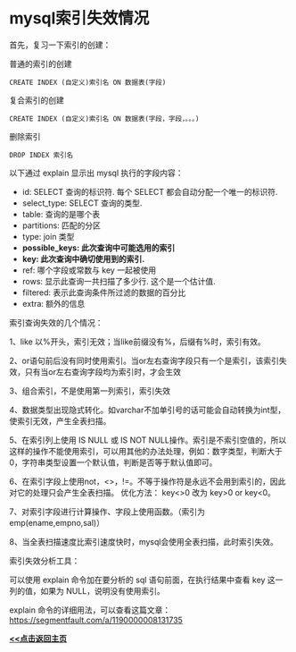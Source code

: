 # mysql索引失效情况

首先，复习一下索引的创建：

普通的索引的创建

```mysql
CREATE INDEX (自定义)索引名 ON 数据表(字段)
```

复合索引的创建

```mysql
CREATE INDEX (自定义)索引名 ON 数据表(字段，字段，。。。)
```

删除索引

```mysql
DROP INDEX 索引名
```

以下通过 explain 显示出 mysql 执行的字段内容：

- id: SELECT 查询的标识符. 每个 SELECT 都会自动分配一个唯一的标识符.
- select_type: SELECT 查询的类型.
- table: 查询的是哪个表
- partitions: 匹配的分区
- type: join 类型
- **possible_keys: 此次查询中可能选用的索引**
- **key: 此次查询中确切使用到的索引.**
- ref: 哪个字段或常数与 key 一起被使用
- rows: 显示此查询一共扫描了多少行. 这个是一个估计值.
- filtered: 表示此查询条件所过滤的数据的百分比
- extra: 额外的信息

 

索引查询失效的几个情况：

1、like 以%开头，索引无效；当like前缀没有%，后缀有%时，索引有效。

2、or语句前后没有同时使用索引。当or左右查询字段只有一个是索引，该索引失效，只有当or左右查询字段均为索引时，才会生效

3、组合索引，不是使用第一列索引，索引失效

4、数据类型出现隐式转化。如varchar不加单引号的话可能会自动转换为int型，使索引无效，产生全表扫描。

5、在索引列上使用 IS NULL 或 IS NOT NULL操作。索引是不索引空值的，所以这样的操作不能使用索引，可以用其他的办法处理，例如：数字类型，判断大于0，字符串类型设置一个默认值，判断是否等于默认值即可。

6、在索引字段上使用not，<>，!=。不等于操作符是永远不会用到索引的，因此对它的处理只会产生全表扫描。 优化方法： key<>0 改为 key>0 or key<0。

7、对索引字段进行计算操作、字段上使用函数。（索引为 emp(ename,empno,sal)）

8、当全表扫描速度比索引速度快时，mysql会使用全表扫描，此时索引失效。



索引失效分析工具：

可以使用 explain 命令加在要分析的 sql 语句前面，在执行结果中查看 key 这一列的值，如果为 NULL，说明没有使用索引。

explain 命令的详细用法，可以查看这篇文章：https://segmentfault.com/a/1190000008131735





 **<u>[<<点击返回主页](https://liudandandear.gitee.io)</u>**